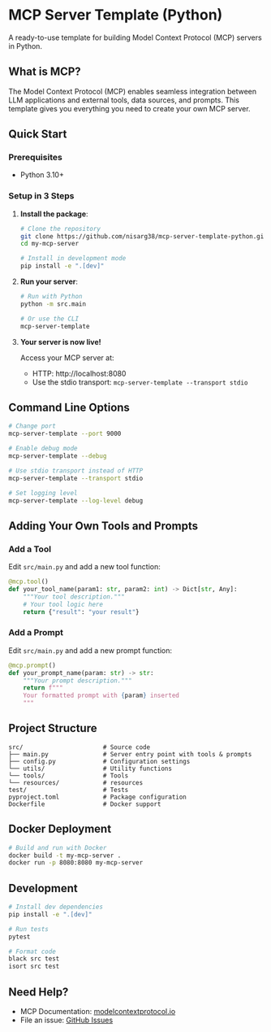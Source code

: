 # MCP Server Template (Python)

A ready-to-use template for building Model Context Protocol (MCP) servers in Python.

## What is MCP?

The Model Context Protocol (MCP) enables seamless integration between LLM applications and external tools, data sources, and prompts. This template gives you everything you need to create your own MCP server.

## Quick Start

### Prerequisites

- Python 3.10+

### Setup in 3 Steps

1. **Install the package**:
   
   ```bash
   # Clone the repository
   git clone https://github.com/nisarg38/mcp-server-template-python.git my-mcp-server
   cd my-mcp-server
   
   # Install in development mode
   pip install -e ".[dev]"
   ```

2. **Run your server**:

   ```bash
   # Run with Python
   python -m src.main
   
   # Or use the CLI
   mcp-server-template
   ```

3. **Your server is now live!**
   
   Access your MCP server at:
   - HTTP: http://localhost:8080
   - Use the stdio transport: `mcp-server-template --transport stdio`

## Command Line Options

```bash
# Change port
mcp-server-template --port 9000

# Enable debug mode
mcp-server-template --debug

# Use stdio transport instead of HTTP
mcp-server-template --transport stdio

# Set logging level
mcp-server-template --log-level debug
```

## Adding Your Own Tools and Prompts

### Add a Tool

Edit `src/main.py` and add a new tool function:

```python
@mcp.tool()
def your_tool_name(param1: str, param2: int) -> Dict[str, Any]:
    """Your tool description."""
    # Your tool logic here
    return {"result": "your result"}
```

### Add a Prompt

Edit `src/main.py` and add a new prompt function:

```python
@mcp.prompt()
def your_prompt_name(param: str) -> str:
    """Your prompt description."""
    return f"""
    Your formatted prompt with {param} inserted
    """
```

## Project Structure

```
src/                      # Source code
├── main.py               # Server entry point with tools & prompts
├── config.py             # Configuration settings
└── utils/                # Utility functions
└── tools/                # Tools 
└── resources/            # resources 
test/                     # Tests
pyproject.toml            # Package configuration
Dockerfile                # Docker support
```

## Docker Deployment

```bash
# Build and run with Docker
docker build -t my-mcp-server .
docker run -p 8080:8080 my-mcp-server
```

## Development

```bash
# Install dev dependencies
pip install -e ".[dev]"

# Run tests
pytest

# Format code
black src test
isort src test
```

## Need Help?

- MCP Documentation: [modelcontextprotocol.io](https://modelcontextprotocol.io)
- File an issue: [GitHub Issues](https://github.com/nisarg38/mcp-server-template-python/issues)

